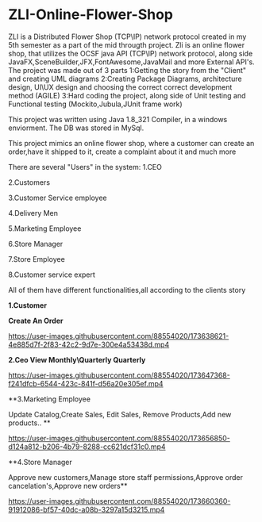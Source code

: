   # ZLI-Online-Flower-Shop
ZLI is a Distributed Flower Shop (TCP\IP) network protocol created in my 5th semester as a part of the mid througth project.
Zli is an online flower shop, that utilizes the OCSF java API (TCP\IP) network protocol, along side JavaFX,SceneBuilder,JFX,FontAwesome,JavaMail and more External API's.
The project was made out of 3 parts
1:Getting the story from the "Client" and creating UML diagrams 
2:Creating Package Diagrams, architecture design, UI\UX design and choosing the correct correct development method (AGILE)
3:Hard coding the project, along side of Unit testing and Functional testing (Mockito,Jubula,JUnit frame work)

This project was written using Java 1.8_321 Compiler, in a windows enviorment.
The DB was stored in MySql.

This project mimics an online flower shop, where a customer can create an order,have it shipped to it, create a complaint about it and much more

There are several "Users" in the system:
1.CEO

2.Customers

3.Customer Service employee

4.Delivery Men

5.Marketing Employee

6.Store Manager

7.Store Employee

8.Customer service expert

All of them have different functionalities,all according to the clients story


**1.Customer**
                                                                        
**Create An Order**

https://user-images.githubusercontent.com/88554020/173638621-4e885d7f-2f83-42c2-9d7e-300e4a53438d.mp4

**2.Ceo
View Monthly\Quarterly Quarterly**

https://user-images.githubusercontent.com/88554020/173647368-f241dfcb-6544-423c-841f-d56a20e305ef.mp4

**3.Marketing Employee

Update Catalog,Create Sales, Edit Sales, Remove Products,Add new products.. **

https://user-images.githubusercontent.com/88554020/173656850-d124a812-b206-4b79-8288-cc621dcf31c0.mp4

**4.Store Manager

Approve new customers,Manage store staff permissions,Approve order cancelation's,Approve new orders**


https://user-images.githubusercontent.com/88554020/173660360-91912086-bf57-40dc-a08b-3297a15d3215.mp4









